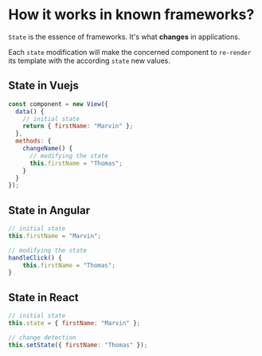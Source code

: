 # How it works in known frameworks?

`State` is the essence of frameworks. It's what **changes** in applications.

Each `state` modification will make the concerned component to `re-render` its template with the according `state` new values.

## State in Vuejs

```javascript
const component = new View({
  data() {
    // initial state
    return { firstName: "Marvin" };
  },
  methods: {
    changeName() {
      // modifying the state
      this.firstName = "Thomas";
    }
  }
});
```

## State in Angular

```javascript
// initial state
this.firstName = "Marvin";

// modifying the state
handleClick() {
	this.firstName = "Thomas";
}
```

## State in React

```jsx
// initial state
this.state = { firstName: "Marvin" };

// change detection
this.setState({ firstName: "Thomas" });
```
